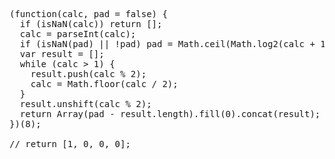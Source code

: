 <pre>
(function(calc, pad = false) {
  if (isNaN(calc)) return [];
  calc = parseInt(calc);
  if (isNaN(pad) || !pad) pad = Math.ceil(Math.log2(calc + 1));
  var result = [];
  while (calc > 1) {
    result.push(calc % 2);
    calc = Math.floor(calc / 2);
  }
  result.unshift(calc % 2);
  return Array(pad - result.length).fill(0).concat(result);
})(8);

// return [1, 0, 0, 0];
</pre>